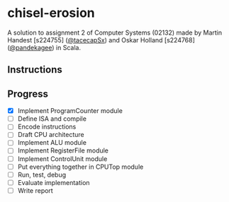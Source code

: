 # chisel-erosion
A solution to assignment 2 of Computer Systems (02132) made by Martin Handest [s224755] ([@tacecapSx](https://github.com/tacecapSx)) and Oskar Holland [s224768] ([@pandekagee](https://github.com/pandekagee)) in Scala.

## Instructions

## Progress
- [x] Implement ProgramCounter module
- [ ] Define ISA and compile
- [ ] Encode instructions
- [ ] Draft CPU architecture
- [ ] Implement ALU module
- [ ] Implement RegisterFile module
- [ ] Implement ControlUnit module
- [ ] Put everything together in CPUTop module
- [ ] Run, test, debug
- [ ] Evaluate implementation
- [ ] Write report